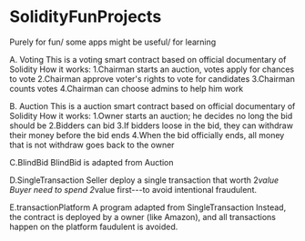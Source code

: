 # SolidityFunProjects
Purely for fun/ some apps might be useful/ for learning

A. Voting
This is a voting smart contract based on official documentary of Solidity
How it works:
1.Chairman starts an auction, votes apply for chances to vote
2.Chairman approve voter's rights to vote for candidates
3.Chairman counts votes
4.Chairman can choose admins to help him work


B. Auction
This is a auction smart contract based on official documentary of Solidity
How it works:
1.Owner starts an auction; he decides no long the bid should be
2.Bidders can bid
3.If bidders loose in the bid, they can withdraw their money before the bid ends
4.When the bid officially ends, all money that is not withdraw goes back to the owner


C.BlindBid
BlindBid is adapted from Auction

D.SingleTransaction
Seller deploy a single transaction that worth 2*value
Buyer need to spend 2*value first---to avoid intentional fraudulent.

E.transactionPlatform
A program adapted from SingleTransaction
Instead, the contract is deployed by a owner (like Amazon), and all transactions happen on the platform
faudulent is avoided.
